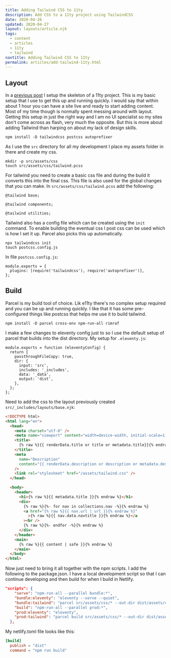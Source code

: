 ```yaml
---
title: Adding Tailwind CSS to 11ty
description: Add CSS to a 11ty project using TailwindCSS
date: 2020-04-26
updated: 2020-04-27
layout: layouts/article.njk
tags:
  - content
  - articles
  - 11ty
  - tailwind
navtitle: Adding Tailwind CSS to 11ty
permalink: articles/add-tailwind-11ty.html
---
```


## Layout

In a [previous post](basic-11ty-setup.html) I setup the skeleton of a 11ty project. This is my basic setup that I use to get this up and running quickly. I would say that within about 1 hour you can have a site live and ready to start adding content. Most of my time though is normally spent messing around with layout. Getting this setup in just the right way and I am no UI specialist so my sites don't come across as flash, very much the opposite. But this is more about adding Tailwind than harping on about my lack of design skills.

```
npm install -D tailwindcss postcss autoprefixer
```

As I use the `src` directory for all my development I place my assets folder in there and create my css.

```
mkdir -p src/assets/css
touch src/assets/css/tailwind.pcss
```

For tailwind you need to create a basic css file and during the build it converts this into the final css. This file is also used for the global changes that you can make. In `src/assets/css/tailwind.pcss` add the following:

```
@tailwind base;

@tailwind components;

@tailwind utilities;
```

Tailwind also has a config file which can be created using the `init` command. To enable building the eventual css I post css can be used which is how I set it up. Parcel also picks this up automatically.

```
npx tailwindcss init
touch postcss.config.js
```

In file `postcss.config.js`:

```
module.exports = {
  plugins: [require('tailwindcss'), require('autoprefixer')],
};
```

## Build

Parcel is my build tool of choice. Lik e11ty there's no complex setup required and you can be up and running quickly. I like that it has some pre-configured things like postcss that helps me use it to build tailwind.

```
npm install -D parcel cross-env npm-run-all rimraf
```

I make a few changes to eleventy config just to so I use the default setup of parcel that builds into the dist directory. My setup for `.eleventy.js`:

```
module.exports = function (eleventyConfig) {
  return {
    passthroughFileCopy: true,
    dir: {
      input: 'src',
      includes: '_includes',
      data: '_data',
      output: 'dist',
    },
  };
};
```

Need to add the css to the layout previously created `src/_includes/layouts/base.njk`:

```html
<!DOCTYPE html>
<html lang="en">
  <head>
    <meta charset="utf-8" />
    <meta name="viewport" content="width=device-width, initial-scale=1.0" />
    <title>
      {% raw %}{{ renderData.title or title or metadata.title}}{% endraw %}
    </title>
    <meta
      name="Description"
      content="{{ renderData.description or description or metadata.description }}"
    />
    <link rel="stylesheet" href="/assets/tailwind.css" />
  </head>

  <body>
    <header>
      <h1>{% raw %}{{ metadata.title }}{% endraw %}</h1>
      <div>
        {% raw %}{%- for nav in collections.nav -%}{% endraw %}
        <a href="{% raw %}{{ nav.url | url }}{% endraw %}"
          >{% raw %}{{ nav.data.navtitle }}{% endraw %}</a
        ><br />
        {% raw %}{%- endfor -%}{% endraw %}
      </div>
    </header>
    <main>
      {% raw %}{{ content | safe }}{% endraw %}
    </main>
  </body>
</html>
```

Now just need to bring it all together with the npm scripts. I add the following to the package.json. I have a local development script so that I can continue developing and then build for when I build in Netlify.

```json
"scripts": {
    "serve": "npm-run-all --parallel bundle:*",
    "bundle:eleventy": "eleventy --serve --quiet",
    "bundle:tailwind": "parcel src/assets/css/* --out-dir dist/assets/css",    
    "build": "npm-run-all --parallel prod:*",
    "prod:eleventy": "eleventy",
    "prod:tailwind": "parcel build src/assets/css/* --out-dir dist/assets/css"
  },
```

My netlify.toml file looks like this: 

```toml
[build]
  publish = "dist"
  command = "npm run build"
```